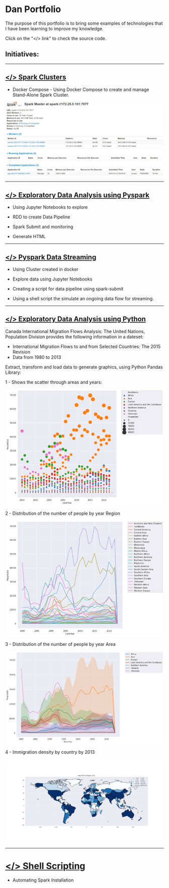 # Dan Portfolio

The purpose of this portfolio is to bring some examples of technologies that I have been learning to improve my knowledge.

Click on the "</> link" to check the source code.

## Initiatives:

----------- 

## [</> Spark Clusters](https://github.com/DaniloNunesMelo/Dan_Portfolio_Code/tree/master/spark-cluster)

* Docker Compose - Using Docker Compose to create and manage Stand-Alone Spark Cluster.

![SparkMaster](https://github.com/DaniloNunesMelo/Dan_Portfolio_Code/raw/master/spark-cluster/docker-compose/SparkMaster.JPG?raw=true)


----------- 

## [</> Exploratory Data Analysis using Pyspark](https://github.com/DaniloNunesMelo/Dan_Portfolio_Code/tree/master/spark-data-analysis/Inter-Migr-Flows-Italy)

* Using Jupyter Notebooks to explore

* RDD to create Data Pipeline

* Spark Submit and monitoring

* Generate HTML

-----------

## [</> Pyspark Data Streaming](https://github.com/DaniloNunesMelo/Dan_Portfolio_Code/tree/master/spark-data-analysis/Spark-Streaming)

* Using Cluster created in docker

* Explore data using Jupyter Notebooks

* Creating a script for data pipeline using spark-submit

* Using a shell script the simulate an ongoing data flow for streaming.


----------- 
## [</> Exploratory Data Analysis using Python](https://github.com/DaniloNunesMelo/Dan_Portfolio_Code/tree/master/python-data-analysis)

Canada International Migration Flows Analysis:
The United Nations, Population Division provides the following information in a dateset:
* International Migration Flows to and from Selected Countries: The 2015 Revision
* Data from 1980 to 2013

Extract, transform and load data to generate graphics, using Python Pandas Library: 

1 - Shows the scatter through areas and years:

![scatter](https://github.com/DaniloNunesMelo/Dan_Portfolio_Code/blob/master/python-data-analysis/Inter-Migr-Flows-Canada/scat.png?raw=true)

2 - Distribution of the number of people by year Region

![Disp1](https://github.com/DaniloNunesMelo/Dan_Portfolio_Code/blob/master/python-data-analysis/Inter-Migr-Flows-Canada/YearRegion.png?raw=true)

3 - Distribution of the number of people by year Area

![Disp2](https://github.com/DaniloNunesMelo/Dan_Portfolio_Code/blob/master/python-data-analysis/Inter-Migr-Flows-Canada/YearArea.png?raw=true)

4 - Immigration density by country by 2013

![Map 2013](https://github.com/DaniloNunesMelo/Dan_Portfolio_Code/blob/master/python-data-analysis/Inter-Migr-Flows-Canada/Map2013.png?raw=true)


----------- 

# [</> Shell Scripting](https://github.com/DaniloNunesMelo/Dan_Portfolio_Code/tree/master/shell-scripting)

* Automating Spark Installation
